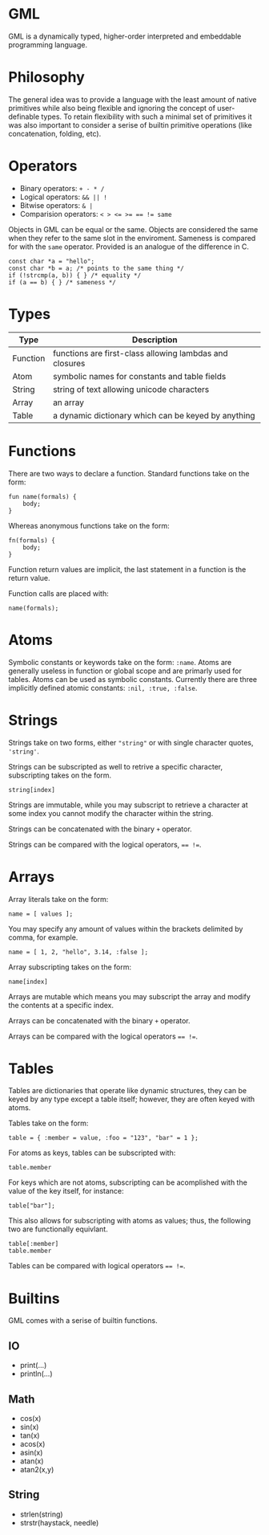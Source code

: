 # GML

GML is a dynamically typed, higher-order interpreted and embeddable
programming language.

# Philosophy

The general idea was to provide a language with the least amount of
native primitives while also being flexible and ignoring the concept
of user-definable types. To retain flexibility with such a minimal set
of primitives it was also important to consider a serise of builtin
primitive operations (like concatenation, folding, etc).

# Operators
* Binary operators: `+ - * /`
* Logical operators: `&& || !`
* Bitwise operators: `& |`
* Comparision operators: `< > <= >= == != same`

Objects in GML can be equal or the same. Objects are considered the same
when they refer to the same slot in the enviroment. Sameness is compared
for with the `same` operator. Provided is an analogue of the difference
in C.
```
const char *a = "hello";
const char *b = a; /* points to the same thing */
if (!strcmp(a, b)) { } /* equality */
if (a == b) { } /* sameness */
```

# Types

| Type     | Description                                             |
|----------|---------------------------------------------------------|
| Function | functions are first-class allowing lambdas and closures |
| Atom     | symbolic names for constants and table fields           |
| String   | string of text allowing unicode characters              |
| Array    | an array                                                |
| Table    | a dynamic dictionary which can be keyed by anything     |


# Functions

There are two ways to declare a function. Standard functions take on
the form:
```
fun name(formals) {
    body;
}
```
Whereas anonymous functions take on the form:
```
fn(formals) {
    body;
}
```

Function return values are implicit, the last statement in a function
is the return value.

Function calls are placed with:
```
name(formals);
```

# Atoms
Symbolic constants or keywords take on the form: `:name`. Atoms are
generally useless in function or global scope and are primarly used
for tables. Atoms can be used as symbolic constants. Currently there
are three implicitly defined atomic constants: `:nil, :true, :false`.

# Strings
Strings take on two forms, either `"string"` or with single character
quotes, `'string'`.

Strings can be subscripted as well to retrive a specific character,
subscripting takes on the form.
```
string[index]
```

Strings are immutable, while you may subscript to retrieve a character
at some index you cannot modify the character within the string.

Strings can be concatenated with the binary `+` operator.

Strings can be compared with the logical operators, `== !=`.


# Arrays
Array literals take on the form:
```
name = [ values ];
```

You may specify any amount of values within the brackets delimited by
comma, for example.
```
name = [ 1, 2, "hello", 3.14, :false ];
````

Array subscripting takes on the form:
```
name[index]
```

Arrays are mutable which means you may subscript the array and modify
the contents at a specific index.

Arrays can be concatenated with the binary `+` operator.

Arrays can be compared with the logical operators `== !=`.

# Tables
Tables are dictionaries that operate like dynamic structures, they can
be keyed by any type except a table itself; however, they are often keyed
with atoms.

Tables take on the form:
```
table = { :member = value, :foo = "123", "bar" = 1 };
```

For atoms as keys, tables can be subscripted with:
```
table.member
```

For keys which are not atoms, subscripting can be acomplished with the
value of the key itself, for instance:
```
table["bar"];
```

This also allows for subscripting with atoms as values; thus, the following
two are functionally equivlant.
```
table[:member]
table.member
```

Tables can be compared with logical operators `== !=`.

# Builtins
GML comes with a serise of builtin functions.

## IO
* print(...)
* println(...)

## Math
* cos(x)
* sin(x)
* tan(x)
* acos(x)
* asin(x)
* atan(x)
* atan2(x,y)

## String
* strlen(string)
* strstr(haystack, needle)

